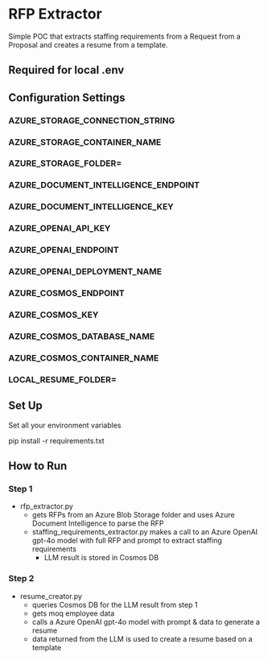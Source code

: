 # RFP Extractor
Simple POC that extracts staffing requirements from a Request from a Proposal and creates a resume from a template.

## Required for local .env
## Configuration Settings

### AZURE_STORAGE_CONNECTION_STRING
### AZURE_STORAGE_CONTAINER_NAME
### AZURE_STORAGE_FOLDER=<this is where the files for a single request for proposal are stored>
### AZURE_DOCUMENT_INTELLIGENCE_ENDPOINT
### AZURE_DOCUMENT_INTELLIGENCE_KEY
### AZURE_OPENAI_API_KEY
### AZURE_OPENAI_ENDPOINT
### AZURE_OPENAI_DEPLOYMENT_NAME
### AZURE_COSMOS_ENDPOINT
### AZURE_COSMOS_KEY
### AZURE_COSMOS_DATABASE_NAME
### AZURE_COSMOS_CONTAINER_NAME
### LOCAL_RESUME_FOLDER=<this is where the created resume will be saved>

## Set Up
Set all your environment variables

pip install -r requirements.txt

## How to Run
### Step 1

- rfp_extractor.py
  - gets RFPs from an Azure Blob Storage folder and uses Azure Document Intelligence to parse the RFP
  - staffing_requirements_extractor.py makes a call to an Azure OpenAI gpt-4o model with full RFP and prompt to extract staffing requirements
    - LLM result is stored in Cosmos DB

### Step 2
- resume_creator.py
  - queries Cosmos DB for the LLM result from step 1
  - gets moq employee data
  - calls a Azure OpenAI gpt-4o model with prompt & data to generate a resume
  - data returned from the LLM is used to create a resume based on a template
